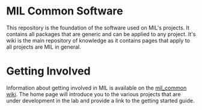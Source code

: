 # MIL Common Software
This repository is the foundation of the software used on MIL's projects. It contains all packages that are generic and can be applied to any project. It's wiki is the main repository of knowledge as it contains pages that apply to all projects are MIL in general.

# Getting Involved

Information about getting involved in MIL is available on the [mil_common wiki](https://github.com/uf-mil/mil_common/wiki). The home page will introduce you to the various projects that are under development in the lab and provide a link to the getting started guide.
